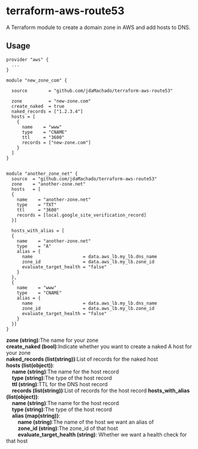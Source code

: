 # terraform-aws-route53

A Terraform module to create a domain zone in AWS and add hosts to DNS.

## Usage
```hcl
provider "aws" {
  ...
}

module "new_zone_com" {

  source        = "github.com/jdaMachado/terraform-aws-route53"
  
  zone          = "new-zone.com"
  create_naked  = true
  naked_records = ["1.2.3.4"]
  hosts = [
    {
      name    = "www"
      type    = "CNAME"        
      ttl     = "3600"        
      records = ["new-zone.com"]
    }
  ]
}


module "another_zone_net" {
  source  = "github.com/jdaMachado/terraform-aws-route53"
  zone    = "another-zone.net"
  hosts   = [
  {
    name    = "another-zone.net"
    type    = "TXT"        
    ttl     = "3600"        
    records = [local.google_site_verification_record]
  }]

  hosts_with_alias = [
  {
    name    = "another-zone.net"
    type    = "A"
    alias = {
      name                   = data.aws_lb.my_lb.dns_name
      zone_id                = data.aws_lb.my_lb.zone_id
      evaluate_target_health = "false"
    }
  },
  {
    name    = "www"
    type    = "CNAME"
    alias = {
      name                   = data.aws_lb.my_lb.dns_name
      zone_id                = data.aws_lb.my_lb.zone_id
      evaluate_target_health = "false"
    }
  }]
}
```
**zone (string)**:The name for your zone  
**create_naked (bool)**:Indicate whether you want to create a naked A host for your zone  
**naked_records (list(string))**:List of records for the naked host  
**hosts (list(object))**:  
&nbsp;&nbsp;&nbsp;&nbsp;**name (string)**:The name for the host record  
&nbsp;&nbsp;&nbsp;&nbsp;**type (string)**:The type of the host record  
&nbsp;&nbsp;&nbsp;&nbsp;**ttl (string)**:TTL for the DNS host record  
&nbsp;&nbsp;&nbsp;&nbsp;**records (list(string))**:List of records for the host record 
**hosts_with_alias (list(object))**:  
&nbsp;&nbsp;&nbsp;&nbsp;**name (string)**:The name for the host record  
&nbsp;&nbsp;&nbsp;&nbsp;**type (string)**:The type of the host record  
&nbsp;&nbsp;&nbsp;&nbsp;**alias (map(string))**:  
&nbsp;&nbsp;&nbsp;&nbsp;&nbsp;&nbsp;&nbsp;&nbsp;**name (string)**:The name of the host we want an alias of  
&nbsp;&nbsp;&nbsp;&nbsp;&nbsp;&nbsp;&nbsp;&nbsp;**zone_id (string)**:The zone_id of that host  
&nbsp;&nbsp;&nbsp;&nbsp;&nbsp;&nbsp;&nbsp;&nbsp;**evaluate_target_health (string)**: Whether we want a health check for that host  
